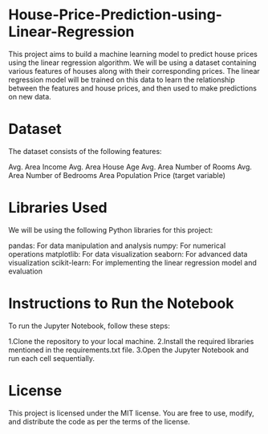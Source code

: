 # House-Price-Prediction-using-Linear-Regression
  This project aims to build a machine learning model to predict house prices using the linear regression algorithm. We will be using a dataset containing various features of houses along with their corresponding prices. The linear regression model will be trained on this data to learn the relationship between the features and house prices, and then used to make predictions on new data.

# Dataset
The dataset consists of the following features:

Avg. Area Income
Avg. Area House Age
Avg. Area Number of Rooms
Avg. Area Number of Bedrooms
Area Population
Price (target variable)

# Libraries Used
We will be using the following Python libraries for this project:

pandas: For data manipulation and analysis
numpy: For numerical operations
matplotlib: For data visualization
seaborn: For advanced data visualization
scikit-learn: For implementing the linear regression model and evaluation

# Instructions to Run the Notebook
To run the Jupyter Notebook, follow these steps:

1.Clone the repository to your local machine.
2.Install the required libraries mentioned in the requirements.txt file.
3.Open the Jupyter Notebook and run each cell sequentially.

# License
This project is licensed under the MIT license. You are free to use, modify, and distribute the code as per the terms of the license.



